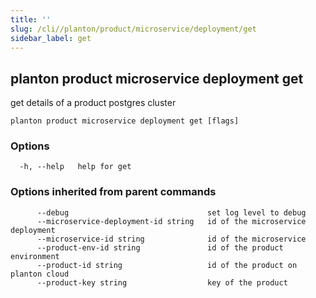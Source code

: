 ```yaml
---
title: ''
slug: /cli//planton/product/microservice/deployment/get
sidebar_label: get
---
```

## planton product microservice deployment get

get details of a product postgres cluster

```
planton product microservice deployment get [flags]
```

### Options

```
  -h, --help   help for get
```

### Options inherited from parent commands

```
      --debug                               set log level to debug
      --microservice-deployment-id string   id of the microservice deployment
      --microservice-id string              id of the microservice
      --product-env-id string               id of the product environment
      --product-id string                   id of the product on planton cloud
      --product-key string                  key of the product
```


